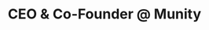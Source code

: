 ---
draft: false
name: "Martin Perreau"
title: "CEO & Co-Founder @ Munity"
socialUrl: "https://www.linkedin.com/in/martin-perreau"
companyUrl: "https://www.munityapps.com/"
quote: "The only Slack where I actually learn stuff!"
avatar: {
    src: "content/team/avatars/martin.jpg",
    alt: "MartinP"
}
publishDate: "2022-11-09 15:39"
---